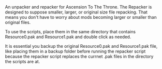 An unpacker and repacker for Ascension To The Throne. The Repacker is designed to suppose smaller, larger, or original size file repacking. That means you don't have to worry about mods becoming larger or smaller than original files.

To use the scripts, place them in the same directory that contains Resource0.pak and Resource1.pak and double click as needed.

It is essential you backup the original Resource0.pak and Resource1.pak file, like placing them in a backup folder before running the repacker script because the repacker script replaces the currnet .pak files in the directory
the scripts are at.
